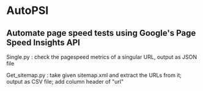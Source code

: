 # AutoPSI

## Automate page speed tests using Google's Page Speed Insights API

Single.py : check the pagespeed metrics of a singular URL, output as JSON file

Get_sitemap.py : take given sitemap.xml and extract the URLs from it; output as CSV file; add column header of "url"